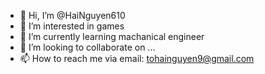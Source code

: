 - 👋 Hi, I’m @HaiNguyen610
- 👀 I’m interested in games
- 🌱 I’m currently learning machanical engineer
- 💞️ I’m looking to collaborate on ...
- 📫 How to reach me via email: tohainguyen9@gmail.com

<!---
HaiNguyen610/HaiNguyen610 is a ✨ special ✨ repository because its `README.md` (this file) appears on your GitHub profile.
You can click the Preview link to take a look at your changes.
--->
